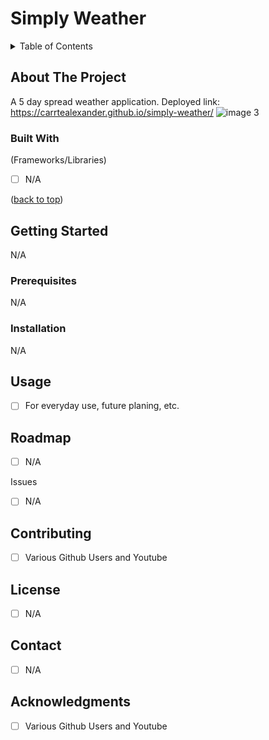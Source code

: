 




  <h1 >Simply Weather</h1>






<details>
  <summary>Table of Contents</summary>
  <ol>
    <li>
      <a href="#about-the-project">About The Project</a>
      <ul>
        <li><a href="#built-with">Built With</a></li>
      </ul>
    </li>
    <li>
      <a href="#getting-started">Getting Started</a>
      <ul>
        <li><a href="#prerequisites">Prerequisites</a></li>
        <li><a href="#installation">Installation</a></li>
      </ul>
    </li>
    <li><a href="#usage">Usage</a></li>
    <li><a href="#roadmap">Roadmap</a></li>
    <li><a href="#contributing">Contributing</a></li>
    <li><a href="#license">License</a></li>
    <li><a href="#contact">Contact</a></li>
    <li><a href="#acknowledgments">Acknowledgments</a></li>
  </ol>
</details>



## About The Project



A 5 day spread weather application.
Deployed link: https://carrtealexander.github.io/simply-weather/
![image 3](https://github.com/carrtealexander/simply-weather/assets/143460245/de01b35e-dadc-43a2-9977-0ad450905253)




### Built With

 (Frameworks/Libraries)

- [ ] N/A

<p >(<a href="#readme-top">back to top</a>)</p>




## Getting Started

N/A

### Prerequisites

N/A

### Installation

N/A




## Usage
- [ ] For everyday use, future planing, etc.



## Roadmap

- [ ] N/A
   

Issues
- [ ] N/A



## Contributing

- [ ] Various Github Users and Youtube



## License

- [ ] N/A




## Contact

- [ ] N/A




## Acknowledgments

- [ ] Various Github Users and Youtube






